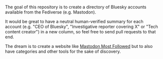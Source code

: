 The goal of this repository is to create a directory of Bluesky accounts available from the Fediverse (e.g. Mastodon).

It would be great to have a neutral human-verified summary for each account (e.g. "CEO of Bluesky", "Investigative reporter covering X" or "Tech content creator") in a new column, so feel free to send pull requests to that end.

The dream is to create a website like [Mastodon Most Followed](https://most-followed-mastodon-accounts.stefanhayden.com/) but to also have categories and other tools for the sake of discovery.
